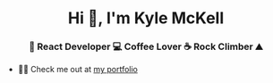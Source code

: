 <h1 align="center">Hi 👋, I'm Kyle McKell</h1>
<h3 align="center">🦆 React Developer 💻 Coffee Lover ☕ Rock Climber ⛰</h3>

- 👨‍💻 Check me out at [my portfolio](https://kylemckell.com)
